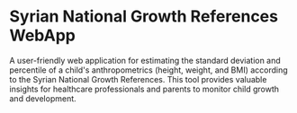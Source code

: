 # Syrian National Growth References WebApp
A user-friendly web application for estimating the standard deviation and percentile of a child's anthropometrics (height, weight, and BMI) according to the Syrian National Growth References. This tool provides valuable insights for healthcare professionals and parents to monitor child growth and development.
